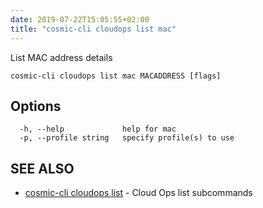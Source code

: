 ```yaml
---
date: 2019-07-22T15:05:55+02:00
title: "cosmic-cli cloudops list mac"
---
```

List MAC address details

```text
cosmic-cli cloudops list mac MACADDRESS [flags]
```

## Options

```text
  -h, --help             help for mac
  -p, --profile string   specify profile(s) to use
```

## SEE ALSO

* [cosmic-cli cloudops list](../cosmic-cli_cloudops_list/) - Cloud Ops list subcommands
